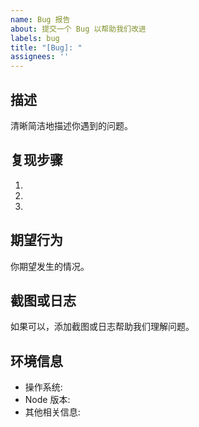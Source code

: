 ```yaml
---
name: Bug 报告
about: 提交一个 Bug 以帮助我们改进
labels: bug
title: "[Bug]: "
assignees: ''
---
```


## 描述

清晰简洁地描述你遇到的问题。

## 复现步骤

1. 
2. 
3. 

## 期望行为

你期望发生的情况。

## 截图或日志

如果可以，添加截图或日志帮助我们理解问题。

## 环境信息

- 操作系统:
- Node 版本:
- 其他相关信息:

